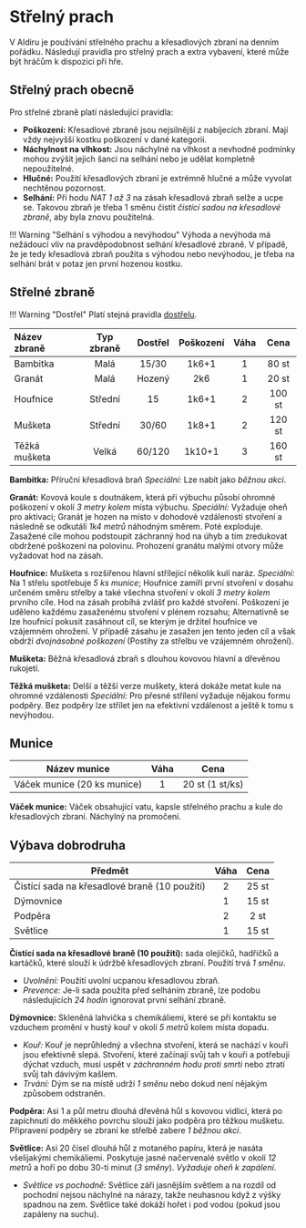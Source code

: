 # Střelný prach

V Aldiru je používání střelného prachu a křesadlových zbraní na denním pořádku. Následují pravidla pro střelný prach a extra vybavení, které může být hráčům k dispozici při hře.

## Střelný prach obecně

Pro střelné zbraně platí následující pravidla:

- **Poškození:** Křesadlové zbraně jsou nejsilnější z nabíjecích zbraní. Mají vždy nejvyšší kostku poškození v dané kategorii.
- **Náchylnost na vlhkost:** Jsou náchylné na vlhkost a nevhodné podmínky mohou zvýšit jejich šanci na selhání nebo je udělat kompletně nepoužitelné.
- **Hlučné:** Použití křesadlových zbraní je extrémně hlučné a může vyvolat nechtěnou pozornost.
- **Selhání:** Při hodu *NAT 1 až 3* na zásah křesadlová zbraň selže a ucpe se. Takovou zbraň je třeba 1 směnu čistit *čistící sadou na křesadlové zbraně*, aby byla znovu použitelná. 

!!! Warning "Selhání s výhodou a nevýhodou"
    Výhoda a nevýhoda má nežádoucí vliv na pravděpodobnost selhání křesadlové zbraně. V případě, že je tedy křesadlová zbraň použita s výhodou nebo nevýhodou, je třeba na selhání brát v potaz jen první hozenou kostku.

## Střelné zbraně

!!! Warning "Dostřel"
    Platí stejná pravidla [dostřelu](/Gear/#dostrel).

| Název zbraně  | Typ zbraně | Dostřel | Poškození | Váha |  Cena  |
| :------------ | :--------: | :-----: | :-------: | :--: | :----: |
| Bambitka      |    Malá    |  15/30  |   1k6+1   |  1   | 80 st  |
| Granát        |    Malá    | Hozený  |    2k6    |  1   | 20 st  |
| Houfnice      |  Střední   |   15    |   1k6+1   |  2   | 100 st |
| Mušketa       |  Střední   |  30/60  |   1k8+1   |  2   | 120 st |
| Těžká mušketa |   Velká    | 60/120  |  1k10+1   |  3   | 160 st |

**Bambitka:** Příruční křesadlová braň *Speciální:* Lze nabít jako *běžnou akci*.

**Granát:** Kovová koule s doutnákem, která při výbuchu působí ohromné poškození v okolí *3 metry kolem* místa výbuchu. *Speciální:* Vyžaduje oheň pro aktivaci; Granát je hozen na místo v dohodové vzdálenosti stvoření a následně se odkutálí *1k4 metrů* náhodným směrem. Poté exploduje. Zasažené cíle mohou podstoupit záchranný hod na úhyb a tím zredukovat obdržené poškození na polovinu. Prohození granátu malými otvory může vyžadovat hod na zásah.

**Houfnice:** Mušketa s rozšířenou hlavní střílející několik kulí naráz. *Speciální:* Na 1 střelu spotřebuje *5 ks munice*; Houfnice zamíří první stvoření v dosahu určeném směru střelby a také všechna stvoření v okolí *3 metry kolem* prvního cíle. Hod na zásah probíhá zvlášť pro každé stvoření. Poškození je uděleno každému zasaženému stvoření v plénem rozsahu; Alternativně se lze houfnicí pokusit zasáhnout cíl, se kterým je držitel houfnice ve vzájemném ohrožení. V případě zásahu je zasažen jen tento jeden cíl a však obdrží *dvojnásobné poškození* (Postihy za střelbu ve vzájemném ohrožení).

**Mušketa:** Běžná křesadlová zbraň s dlouhou kovovou hlavní a dřevěnou rukojetí.

**Těžká mušketa:** Delší a těžší verze muškety, která dokáže metat kule na ohromné vzdálenosti *Speciální:* Pro přesné střílení vyžaduje nějakou formu podpěry. Bez podpěry lze střílet jen na efektivní vzdálenost a ještě k tomu s nevýhodou.

## Munice

| Název munice                | Váha |      Cena       |
| --------------------------- | :--: | :-------------: |
| Váček munice (20 ks munice) |  1   | 20 st (1 st/ks) |

**Váček munice:** Váček obsahující vatu, kapsle střelného prachu a kule do křesadlových zbraní. Náchylný na promočení.

## Výbava dobrodruha

| Předmět                                       | Váha | Cena  |
| --------------------------------------------- | :--: | :---: |
| Čistící sada na křesadlové braně (10 použití) |  2   | 25 st |
| Dýmovnice                                     |  1   | 15 st |
| Podpěra                                       |  2   | 2 st  |
| Světlice                                      |  1   | 15 st |

**Čistící sada na křesadlové braně (10 použití):**  sada olejíčků, hadříčků a kartáčků, které slouží k údržbě křesadlových zbraní. Použití trvá *1 směnu*.

- *Uvolnění:* Použití uvolní ucpanou křesadlovou zbraň.
- *Prevence:* Je-li sada použita před selháním zbraně, lze podobu následujících *24 hodin* ignorovat první selhání zbraně. 

**Dýmovnice:** Skleněná lahvička s chemikáliemi, které se při kontaktu se vzduchem promění v hustý kouř v okolí *5 metrů* kolem místa dopadu.

- *Kouř:* Kouř je neprůhledný a všechna stvoření, která se nachází v kouři jsou efektivně slepá. Stvoření, které začínají svůj tah v kouři a potřebují dýchat vzduch, musí uspět v  *záchranném hodu proti smrti* nebo ztratí svůj tah dávivým kašlem.
- *Trvání:* Dým se na místě udrží *1 směnu* nebo dokud není nějakým způsobem odstraněn.

**Podpěra:** Asi 1 a půl metru dlouhá dřevěná hůl s kovovou vidlicí, která po zapíchnutí do měkkého povrchu slouží jako podpěra pro těžkou mušketu. Připravení podpěry se zbraní ke střelbě zabere *1 běžnou akci*. 

**Světlice:**  Asi 20 čísel dlouhá hůl z motaného papíru, která je nasáta všelijakými chemikáliemi. Poskytuje jasné načervenalé světlo v okolí *12 metrů* a hoří po dobu 30-ti minut (*3 směny*). *Vyžaduje oheň k zapálení*.

- *Světlice vs pochodně:* Světlice záři jasnějším světlem a na rozdíl od pochodní nejsou náchylné na nárazy, takže neuhasnou když z výšky spadnou na zem. Světlice také dokáží hořet i pod vodou (pokud jsou zapáleny na suchu).
